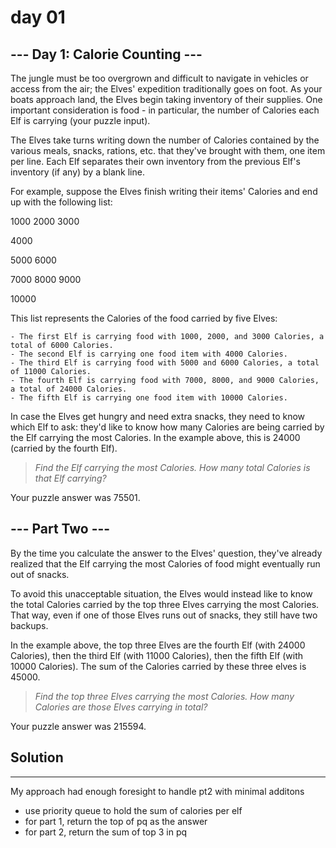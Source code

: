 # day 01
## --- Day 1: Calorie Counting ---
The jungle must be too overgrown and difficult to navigate in vehicles or access from the air; the Elves' expedition traditionally goes on foot. As your boats approach land, the Elves begin taking inventory of their supplies. One important consideration is food - in particular, the number of Calories each Elf is carrying (your puzzle input).

The Elves take turns writing down the number of Calories contained by the various meals, snacks, rations, etc. that they've brought with them, one item per line. Each Elf separates their own inventory from the previous Elf's inventory (if any) by a blank line.

For example, suppose the Elves finish writing their items' Calories and end up with the following list:

1000
2000
3000

4000

5000
6000

7000
8000
9000

10000

This list represents the Calories of the food carried by five Elves:

    - The first Elf is carrying food with 1000, 2000, and 3000 Calories, a total of 6000 Calories.
    - The second Elf is carrying one food item with 4000 Calories.
    - The third Elf is carrying food with 5000 and 6000 Calories, a total of 11000 Calories.
    - The fourth Elf is carrying food with 7000, 8000, and 9000 Calories, a total of 24000 Calories.
    - The fifth Elf is carrying one food item with 10000 Calories.

In case the Elves get hungry and need extra snacks, they need to know which Elf to ask: they'd like to know how many Calories are being carried by the Elf carrying the most Calories. In the example above, this is 24000 (carried by the fourth Elf).

>_Find the Elf carrying the most Calories. How many total Calories is that Elf carrying?_

Your puzzle answer was 75501.

## --- Part Two ---

By the time you calculate the answer to the Elves' question, they've already realized that the Elf carrying the most Calories of food might eventually run out of snacks.

To avoid this unacceptable situation, the Elves would instead like to know the total Calories carried by the top three Elves carrying the most Calories. That way, even if one of those Elves runs out of snacks, they still have two backups.

In the example above, the top three Elves are the fourth Elf (with 24000 Calories), then the third Elf (with 11000 Calories), then the fifth Elf (with 10000 Calories). The sum of the Calories carried by these three elves is 45000.

>_Find the top three Elves carrying the most Calories. How many Calories are those Elves carrying in total?_

Your puzzle answer was 215594.

## Solution
---
My approach had enough foresight to handle pt2 with minimal additons

- use priority queue to hold the sum of calories per elf
- for part 1, return the top of pq as the answer
- for part 2, return the  sum of top 3 in pq